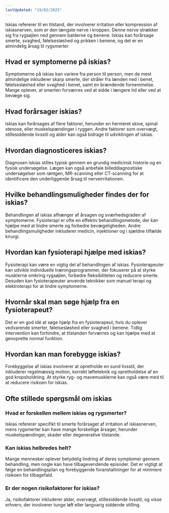```yaml
---
lastUpdated: "19/02/2025"
---
```


Iskias refererer til en tilstand, der involverer irritation eller kompression af iskiasnerven, som er den længste nerve i kroppen. Denne nerve strækker sig fra rygsøjlen ned gennem balderne og benene. Iskias kan forårsage smerte, svaghed, følelsesløshed og prikken i benene, og det er en almindelig årsag til rygsmerter.

## Hvad er symptomerne på iskias?

Symptomerne på iskias kan variere fra person til person, men de mest almindelige inkluderer skarp smerte, der stråler fra lænden ned i benet, følelsesløshed eller svaghed i benet, samt en brændende fornemmelse. Mange oplever, at smerten forværres ved at sidde i længere tid eller ved at bevæge sig.

## Hvad forårsager iskias?

Iskias kan forårsages af flere faktorer, herunder en hernieret skive, spinal stenose, eller muskelspændinger i ryggen. Andre faktorer som overvægt, stillesiddende livsstil og alder kan også bidrage til udviklingen af iskias.

## Hvordan diagnosticeres iskias?

Diagnosen iskias stilles typisk gennem en grundig medicinsk historie og en fysisk undersøgelse. Lægen kan også anbefale billeddiagnostiske undersøgelser som røntgen, MR-scanning eller CT-scanning for at identificere den underliggende årsag til nerveirritationen.

## Hvilke behandlingsmuligheder findes der for iskias?

Behandlingen af iskias afhænger af årsagen og sværhedsgraden af symptomerne. Fysioterapi er ofte en effektiv behandlingsmetode, der kan hjælpe med at lindre smerte og forbedre bevægeligheden. Andre behandlingsmuligheder inkluderer medicin, injektioner og i sjældne tilfælde kirurgi.

## Hvordan kan fysioterapi hjælpe med iskias?

Fysioterapi kan være en vigtig del af behandlingen af iskias. Fysioterapeuter kan udvikle individuelle træningsprogrammer, der fokuserer på at styrke musklerne omkring rygsøjlen, forbedre fleksibiliteten og reducere smerte. Desuden kan fysioterapeuter anvende teknikker som manuel terapi og elektroterapi for at lindre symptomerne.

## Hvornår skal man søge hjælp fra en fysioterapeut?

Det er en god idé at søge hjælp fra en fysioterapeut, hvis du oplever vedvarende smerter, følelsesløshed eller svaghed i benene. Tidlig intervention kan forhindre, at tilstanden forværres og kan hjælpe med at genoprette normal funktion.

## Hvordan kan man forebygge iskias?

Forebyggelse af iskias involverer at opretholde en sund livsstil, der inkluderer regelmæssig motion, korrekt løfteteknik og opretholdelse af en god kropsholdning. At styrke ryg- og mavemusklerne kan også være med til at reducere risikoen for iskias.

## Ofte stillede spørgsmål om iskias

### Hvad er forskellen mellem iskias og rygsmerter?

Iskias refererer specifikt til smerte forårsaget af irritation af iskiasnerven, mens rygsmerter kan have mange forskellige årsager, herunder muskelspændinger, skader eller degenerative tilstande.

### Kan iskias helbredes helt?

Mange mennesker oplever betydelig lindring af deres symptomer gennem behandling, men nogle kan have tilbagevendende episoder. Det er vigtigt at følge en behandlingsplan og forebyggende foranstaltninger for at minimere risikoen for tilbagefald.

### Er der nogen risikofaktorer for iskias?

Ja, risikofaktorer inkluderer alder, overvægt, stillesiddende livsstil, og visse erhverv, der involverer tunge løft eller langvarig siddende stilling.
